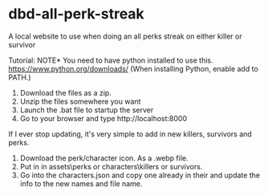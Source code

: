 # dbd-all-perk-streak
A local website to use when doing an all perks streak on either killer or survivor

Tutorial:
NOTE* You need to have python installed to use this. https://www.python.org/downloads/   (When installing Python, enable add to PATH.)

1. Download the files as a zip.
2. Unzip the files somewhere you want
3. Launch the .bat file to startup the server
4. Go to your browser and type http://localhost:8000

If I ever stop updating, it's very simple to add in new killers, survivors and perks.
 1. Download the perk/character icon. As a .webp file.
 2. Put in in assets\perks or characters\killers or survivors.
 3. Go into the characters.json and copy one already in their and update the info to the new names and file name.
